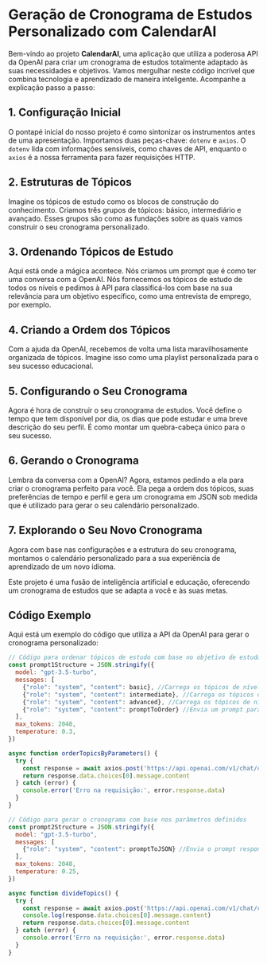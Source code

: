 # Geração de Cronograma de Estudos Personalizado com CalendarAI

Bem-vindo ao projeto **CalendarAI**, uma aplicação que utiliza a poderosa API da OpenAI para criar um cronograma de estudos totalmente adaptado às suas necessidades e objetivos. Vamos mergulhar neste código incrível que combina tecnologia e aprendizado de maneira inteligente. Acompanhe a explicação passo a passo:

## 1. Configuração Inicial

O pontapé inicial do nosso projeto é como sintonizar os instrumentos antes de uma apresentação. Importamos duas peças-chave: `dotenv` e `axios`. O `dotenv` lida com informações sensíveis, como chaves de API, enquanto o `axios` é a nossa ferramenta para fazer requisições HTTP.

## 2. Estruturas de Tópicos

Imagine os tópicos de estudo como os blocos de construção do conhecimento. Criamos três grupos de tópicos: básico, intermediário e avançado. Esses grupos são como as fundações sobre as quais vamos construir o seu cronograma personalizado.

## 3. Ordenando Tópicos de Estudo

Aqui está onde a mágica acontece. Nós criamos um prompt que é como ter uma conversa com a OpenAI. Nós fornecemos os tópicos de estudo de todos os níveis e pedimos à API para classificá-los com base na sua relevância para um objetivo específico, como uma entrevista de emprego, por exemplo.

## 4. Criando a Ordem dos Tópicos

Com a ajuda da OpenAI, recebemos de volta uma lista maravilhosamente organizada de tópicos. Imagine isso como uma playlist personalizada para o seu sucesso educacional.

## 5. Configurando o Seu Cronograma

Agora é hora de construir o seu cronograma de estudos. Você define o tempo que tem disponível por dia, os dias que pode estudar e uma breve descrição do seu perfil. É como montar um quebra-cabeça único para o seu sucesso.

## 6. Gerando o Cronograma

Lembra da conversa com a OpenAI? Agora, estamos pedindo a ela para criar o cronograma perfeito para você. Ela pega a ordem dos tópicos, suas preferências de tempo e perfil e gera um cronograma em JSON sob medida que é utilizado para gerar o seu calendário personalizado.

## 7. Explorando o Seu Novo Cronograma

Agora com base nas configurações e a estrutura do seu cronograma, montamos o calendário personalizado para a sua experiência de aprendizado de um novo idioma.

Este projeto é uma fusão de inteligência artificial e educação, oferecendo um cronograma de estudos que se adapta a você e às suas metas.

## Código Exemplo

Aqui está um exemplo do código que utiliza a API da OpenAI para gerar o cronograma personalizado:

```javascript
// Código para ordenar tópicos de estudo com base no objetivo de estudar o idioma
const prompt1Structure = JSON.stringify({
  model: "gpt-3.5-turbo",
  messages: [
    {"role": "system", "content": basic}, //Carrega os tópicos de nível básico
    {"role": "system", "content": intermediate}, //Carrega os tópicos de nível intermediário
    {"role": "system", "content": advanced}, //Carrega os tópicos de nivel avançado
    {"role": "system", "content": promptToOrder} //Envia um prompt para a API que ordena os dados com base na relevância e importância no contexto do objetivo selecionado
  ],
  max_tokens: 2048,
  temperature: 0.3,
})

async function orderTopicsByParameters() {
  try {
    const response = await axios.post('https://api.openai.com/v1/chat/completions', prompt1Structure, {headers})
    return response.data.choices[0].message.content
  } catch (error) {
    console.error('Erro na requisição:', error.response.data)
  }
}

// Código para gerar o cronograma com base nos parâmetros definidos
const prompt2Structure = JSON.stringify({
  model: "gpt-3.5-turbo",
  messages: [
    {"role": "system", "content": promptToJSON} //Envia o prompt responsável por organizar o cronograma e gera o json que é utilizado para gerar o calendário
  ],
  max_tokens: 2048,
  temperature: 0.25,
})

async function divideTopics() {
  try {
    const response = await axios.post('https://api.openai.com/v1/chat/completions', prompt2Structure, {headers})
    console.log(response.data.choices[0].message.content)
    return response.data.choices[0].message.content
  } catch (error) {
    console.error('Erro na requisição:', error.response.data)
  }
}